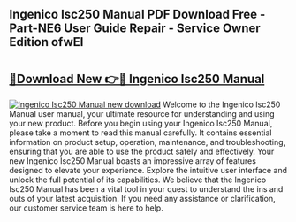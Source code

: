 ## Ingenico Isc250 Manual PDF Download Free - Part-NE6 User Guide Repair - Service Owner Edition ofwEI

# <h2><a href="http://bc39229.oget.top/?id=Ingenico+Isc250+Manual">🔗Download New 👉🔴 Ingenico Isc250 Manual</a></h2>

[![Ingenico Isc250 Manual new download](https://i.imgur.com/5g1atiW.png)](http://bc39229.oget.top/?id=Ingenico+Isc250+Manual)
Welcome to the Ingenico Isc250 Manual user manual, your ultimate resource for understanding and using your new product. Before you begin using your Ingenico Isc250 Manual, please take a moment to read this manual carefully. It contains essential information on product setup, operation, maintenance, and troubleshooting, ensuring that you are able to use the product safely and effectively. Your new Ingenico Isc250 Manual boasts an impressive array of features designed to elevate your experience. Explore the intuitive user interface and unlock the full potential of its capabilities. We believe that the Ingenico Isc250 Manual has been a vital tool in your quest to understand the ins and outs of your latest acquisition. If you need any assistance or clarification, our customer service team is here to help.
